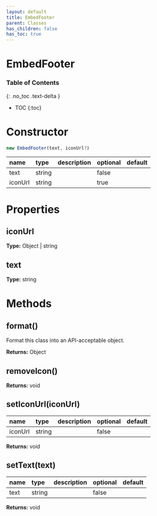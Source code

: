 ```yaml
---
layout: default
title: EmbedFooter
parent: Classes
has_children: false
has_toc: true
---
```


# EmbedFooter
### Table of Contents
{: .no_toc .text-delta }

- TOC
{:toc}
# Constructor
```js
new EmbedFooter(text, iconUrl?)
```

| name | type | description | optional | default |
|:-----|:-----|:------------|:---------|:--------|
| text | string |  | false |  |
| iconUrl | string |  | true |  |

# Properties
## iconUrl
**Type:** Object | string

## text
**Type:** string

# Methods
## format()
Format this class into an API-acceptable object.

**Returns:** Object

## removeIcon()
**Returns:** void

## setIconUrl(iconUrl)
| name | type | description | optional | default |
|:-----|:-----|:------------|:---------|:--------|
| iconUrl | string |  | false |  |

**Returns:** void

## setText(text)
| name | type | description | optional | default |
|:-----|:-----|:------------|:---------|:--------|
| text | string |  | false |  |

**Returns:** void

